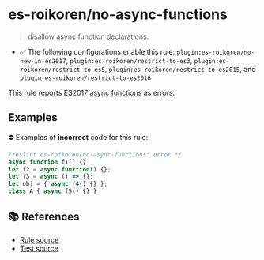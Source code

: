 # es-roikoren/no-async-functions
> disallow async function declarations.

- ✅ The following configurations enable this rule: `plugin:es-roikoren/no-new-in-es2017`, `plugin:es-roikoren/restrict-to-es3`, `plugin:es-roikoren/restrict-to-es5`, `plugin:es-roikoren/restrict-to-es2015`, and `plugin:es-roikoren/restrict-to-es2016`

This rule reports ES2017 [async functions](https://github.com/tc39/ecmascript-asyncawait) as errors.

## Examples

⛔ Examples of **incorrect** code for this rule:

```js
/*eslint es-roikoren/no-async-functions: error */
async function f1() {}
let f2 = async function() {};
let f3 = async () => {};
let obj = { async f4() {} };
class A { async f5() {} }
```

## 📚 References

- [Rule source](https://github.com/roikoren755/eslint-plugin-es/blob/v0.0.5/src/rules/no-async-functions.ts)
- [Test source](https://github.com/roikoren755/eslint-plugin-es/blob/v0.0.5/tests/src/rules/no-async-functions.ts)
